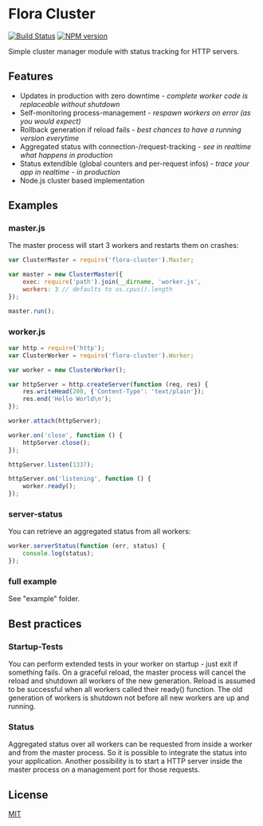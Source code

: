 Flora Cluster
=============

[![Build Status](https://travis-ci.org/godmodelabs/flora-cluster.svg?branch=master)](https://travis-ci.org/godmodelabs/flora-cluster)
[![NPM version](https://badge.fury.io/js/flora-cluster.svg)](https://www.npmjs.com/package/flora-cluster)

Simple cluster manager module with status tracking for HTTP servers.

Features
--------

- Updates in production with zero downtime - *complete worker code is replaceable without shutdown*
- Self-monitoring process-management - *respawn workers on error (as you would expect)*
- Rollback generation if reload fails - *best chances to have a running version everytime*
- Aggregated status with connection-/request-tracking - *see in realtime what happens in production*
- Status extendible (global counters and per-request infos) - *trace your app in realtime - in production*
- Node.js cluster based implementation


Examples
--------

### master.js

The master process will start 3 workers and restarts them on crashes:

```js
var ClusterMaster = require('flora-cluster').Master;

var master = new ClusterMaster({
    exec: require('path').join(__dirname, 'worker.js',
    workers: 3 // defaults to os.cpus().length
});

master.run();
```

### worker.js

```js
var http = require('http');
var ClusterWorker = require('flora-cluster').Worker;

var worker = new ClusterWorker();

var httpServer = http.createServer(function (req, res) {
    res.writeHead(200, {'Content-Type': 'text/plain'});
    res.end('Hello World\n');
});

worker.attach(httpServer);

worker.on('close', function () {
    httpServer.close();
});

httpServer.listen(1337);

httpServer.on('listening', function () {
    worker.ready();
});
```

### server-status

You can retrieve an aggregated status from all workers:

```js
worker.serverStatus(function (err, status) {
    console.log(status);
});
```

### full example

See "example" folder.


Best practices
--------------

### Startup-Tests

You can perform extended tests in your worker on startup - just exit if something fails. On a graceful
reload, the master process will cancel the reload and shutdown all workers of the new generation.
Reload is assumed to be successful when all workers called their ready() function. The old generation 
of workers is shutdown not before all new workers are up and running.

### Status

Aggregated status over all workers can be requested from inside a worker and from the master process.
So it is possible to integrate the status into your application. Another possibility is to start a
HTTP server inside the master process on a management port for those requests.


License
-------

[MIT](LICENSE)
